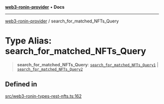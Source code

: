 [**web3-ronin-provider**](../README.md) • **Docs**

***

[web3-ronin-provider](../globals.md) / search\_for\_matched\_NFTs\_Query

# Type Alias: search\_for\_matched\_NFTs\_Query

> **search\_for\_matched\_NFTs\_Query**: [`search_for_matched_NFTs_Query1`](../interfaces/search_for_matched_NFTs_Query1.md) \| [`search_for_matched_NFTs_Query2`](../interfaces/search_for_matched_NFTs_Query2.md)

## Defined in

[src/web3-ronin-types-rest-nfts.ts:162](https://github.com/chuacw/web3-ronin-provider/blob/e9318161fb5ce839bfa5a7cd824e9be03b129c7e/src/web3-ronin-types-rest-nfts.ts#L162)

